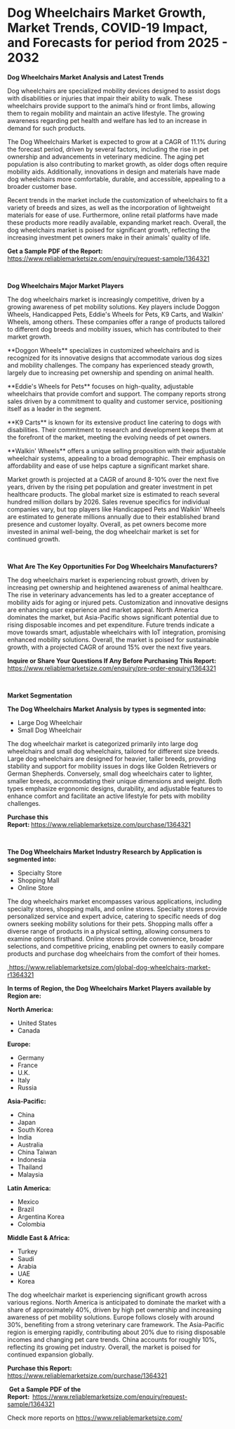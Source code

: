 <p><h1>Dog Wheelchairs Market Growth, Market Trends, COVID-19 Impact, and Forecasts for period from 2025 - 2032</h1></p><p><strong>Dog Wheelchairs Market Analysis and Latest Trends</strong></p>
<p><p>Dog wheelchairs are specialized mobility devices designed to assist dogs with disabilities or injuries that impair their ability to walk. These wheelchairs provide support to the animal’s hind or front limbs, allowing them to regain mobility and maintain an active lifestyle. The growing awareness regarding pet health and welfare has led to an increase in demand for such products.</p><p>The Dog Wheelchairs Market is expected to grow at a CAGR of 11.1% during the forecast period, driven by several factors, including the rise in pet ownership and advancements in veterinary medicine. The aging pet population is also contributing to market growth, as older dogs often require mobility aids. Additionally, innovations in design and materials have made dog wheelchairs more comfortable, durable, and accessible, appealing to a broader customer base.</p><p>Recent trends in the market include the customization of wheelchairs to fit a variety of breeds and sizes, as well as the incorporation of lightweight materials for ease of use. Furthermore, online retail platforms have made these products more readily available, expanding market reach. Overall, the dog wheelchairs market is poised for significant growth, reflecting the increasing investment pet owners make in their animals' quality of life.</p></p>
<p><strong>Get a Sample PDF of the Report:&nbsp;</strong> <a href="https://www.reliablemarketsize.com/enquiry/request-sample/1364321?utm_campaign=1998&utm_medium=2&utm_source=Github&utm_content=ia&utm_term=07022025&utm_id=dog-wheelchairs">https://www.reliablemarketsize.com/enquiry/request-sample/1364321</a></p>
<p>&nbsp;</p>
<p><strong>Dog Wheelchairs Major Market Players</strong></p>
<p><p>The dog wheelchairs market is increasingly competitive, driven by a growing awareness of pet mobility solutions. Key players include Doggon Wheels, Handicapped Pets, Eddie's Wheels for Pets, K9 Carts, and Walkin' Wheels, among others. These companies offer a range of products tailored to different dog breeds and mobility issues, which has contributed to their market growth.</p><p>**Doggon Wheels** specializes in customized wheelchairs and is recognized for its innovative designs that accommodate various dog sizes and mobility challenges. The company has experienced steady growth, largely due to increasing pet ownership and spending on animal health.</p><p>**Eddie's Wheels for Pets** focuses on high-quality, adjustable wheelchairs that provide comfort and support. The company reports strong sales driven by a commitment to quality and customer service, positioning itself as a leader in the segment.</p><p>**K9 Carts** is known for its extensive product line catering to dogs with disabilities. Their commitment to research and development keeps them at the forefront of the market, meeting the evolving needs of pet owners.</p><p>**Walkin' Wheels** offers a unique selling proposition with their adjustable wheelchair systems, appealing to a broad demographic. Their emphasis on affordability and ease of use helps capture a significant market share.</p><p>Market growth is projected at a CAGR of around 8-10% over the next five years, driven by the rising pet population and greater investment in pet healthcare products. The global market size is estimated to reach several hundred million dollars by 2026. Sales revenue specifics for individual companies vary, but top players like Handicapped Pets and Walkin' Wheels are estimated to generate millions annually due to their established brand presence and customer loyalty. Overall, as pet owners become more invested in animal well-being, the dog wheelchair market is set for continued growth.</p></p>
<p>&nbsp;</p>
<p><strong>What Are The Key Opportunities For Dog Wheelchairs Manufacturers?</strong></p>
<p><p>The dog wheelchairs market is experiencing robust growth, driven by increasing pet ownership and heightened awareness of animal healthcare. The rise in veterinary advancements has led to a greater acceptance of mobility aids for aging or injured pets. Customization and innovative designs are enhancing user experience and market appeal. North America dominates the market, but Asia-Pacific shows significant potential due to rising disposable incomes and pet expenditure. Future trends indicate a move towards smart, adjustable wheelchairs with IoT integration, promising enhanced mobility solutions. Overall, the market is poised for sustainable growth, with a projected CAGR of around 15% over the next five years.</p></p>
<p><strong>Inquire or Share Your Questions If Any Before Purchasing This Report:</strong> <a href="https://www.reliablemarketsize.com/enquiry/pre-order-enquiry/1364321?utm_campaign=1998&utm_medium=2&utm_source=Github&utm_content=ia&utm_term=07022025&utm_id=dog-wheelchairs">https://www.reliablemarketsize.com/enquiry/pre-order-enquiry/1364321</a></p>
<p>&nbsp;</p>
<p><strong>Market Segmentation</strong></p>
<p><strong>The Dog Wheelchairs Market Analysis by types is segmented into:</strong></p>
<p><ul><li>Large Dog Wheelchair</li><li>Small Dog Wheelchair</li></ul></p>
<p><p>The dog wheelchair market is categorized primarily into large dog wheelchairs and small dog wheelchairs, tailored for different size breeds. Large dog wheelchairs are designed for heavier, taller breeds, providing stability and support for mobility issues in dogs like Golden Retrievers or German Shepherds. Conversely, small dog wheelchairs cater to lighter, smaller breeds, accommodating their unique dimensions and weight. Both types emphasize ergonomic designs, durability, and adjustable features to enhance comfort and facilitate an active lifestyle for pets with mobility challenges.</p></p>
<p><strong>Purchase this Report:&nbsp;</strong><a href="https://www.reliablemarketsize.com/purchase/1364321?utm_campaign=1998&utm_medium=2&utm_source=Github&utm_content=ia&utm_term=07022025&utm_id=dog-wheelchairs">https://www.reliablemarketsize.com/purchase/1364321</a></p>
<p>&nbsp;</p>
<p><strong>The Dog Wheelchairs Market Industry Research by Application is segmented into:</strong></p>
<p><ul><li>Specialty Store</li><li>Shopping Mall</li><li>Online Store</li></ul></p>
<p><p>The dog wheelchairs market encompasses various applications, including specialty stores, shopping malls, and online stores. Specialty stores provide personalized service and expert advice, catering to specific needs of dog owners seeking mobility solutions for their pets. Shopping malls offer a diverse range of products in a physical setting, allowing consumers to examine options firsthand. Online stores provide convenience, broader selections, and competitive pricing, enabling pet owners to easily compare products and purchase dog wheelchairs from the comfort of their homes.</p></p>
<p><a href="https://www.reliablemarketsize.com/global-dog-wheelchairs-market-r1364321?utm_campaign=1998&utm_medium=2&utm_source=Github&utm_content=ia&utm_term=07022025&utm_id=dog-wheelchairs">&nbsp;https://www.reliablemarketsize.com/global-dog-wheelchairs-market-r1364321</a></p>
<p><strong>In terms of Region, the Dog Wheelchairs Market Players available by Region are:</strong></p>
<p>
    <p> <strong> North America: </strong>
        <ul>
            <li>United States</li>
            <li>Canada</li>
        </ul>
        </p> 
    <p> <strong> Europe: </strong>
        <ul>
            <li>Germany</li>
            <li>France</li>
            <li>U.K.</li>
            <li>Italy</li>
            <li>Russia</li>
        </ul>
        </p> 
    <p> <strong> Asia-Pacific: </strong>
        <ul>
            <li>China</li>
            <li>Japan</li>
            <li>South Korea</li>
            <li>India</li>
            <li>Australia</li>
            <li>China Taiwan</li>
            <li>Indonesia</li>
            <li>Thailand</li>
            <li>Malaysia</li>
        </ul>
        </p> 
    <p> <strong> Latin America: </strong>
        <ul>
            <li>Mexico</li>
            <li>Brazil</li>
            <li>Argentina Korea</li>
            <li>Colombia</li>
        </ul>
        </p> 
    <p> <strong> Middle East & Africa: </strong>
        <ul>
            <li>Turkey</li>
            <li>Saudi</li>
            <li>Arabia</li>
            <li>UAE</li>
            <li>Korea</li>
        </ul>
    </p>
    </p>
<p><p>The dog wheelchair market is experiencing significant growth across various regions. North America is anticipated to dominate the market with a share of approximately 40%, driven by high pet ownership and increasing awareness of pet mobility solutions. Europe follows closely with around 30%, benefiting from a strong veterinary care framework. The Asia-Pacific region is emerging rapidly, contributing about 20% due to rising disposable incomes and changing pet care trends. China accounts for roughly 10%, reflecting its growing pet industry. Overall, the market is poised for continued expansion globally.</p></p>
<p><strong>Purchase this Report: </strong><a href="https://www.reliablemarketsize.com/purchase/1364321?utm_campaign=1998&utm_medium=2&utm_source=Github&utm_content=ia&utm_term=07022025&utm_id=dog-wheelchairs">https://www.reliablemarketsize.com/purchase/1364321</a></p>
<p>&nbsp;<strong>Get a Sample PDF of the Report:&nbsp;&nbsp;</strong><a href="https://www.reliablemarketsize.com/enquiry/request-sample/1364321?utm_campaign=1998&utm_medium=2&utm_source=Github&utm_content=ia&utm_term=07022025&utm_id=dog-wheelchairs">https://www.reliablemarketsize.com/enquiry/request-sample/1364321</a></p>
<p><strong></strong></p>
<p>Check more reports on <a href="https://www.reliablemarketsize.com/?utm_campaign=1998&utm_medium=2&utm_source=Github&utm_content=ia&utm_term=07022025&utm_id=dog-wheelchairs">https://www.reliablemarketsize.com/</a></p>